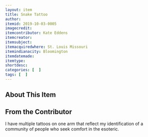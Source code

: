 ```yaml
---
layout: item
title: Snake Tattoo
author: 
itemid: 2019-10-03-0005
imagecredit: 
itemcontributor: Kate Eddens
itemcreator: 
itemsubject: 
itemacquiredwhere: St. Louis Missouri
itemindianacity: Bloomington
itemdatemade: 
itemtype: 
shortdesc: 
categories: [  ]
tags: [  ]
---
```

## About This Item


## From the Contributor

I have multiple tattoos on one arm that reflect my identification of a community of people who seek comfort in the esoteric. 

